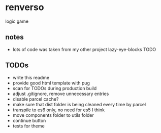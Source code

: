 # renverso
logic game

## notes
* lots of code was taken from my other project lazy-eye-blocks TODO

## TODOs
* write this readme
* provide good html template with pug
* scan for TODOs during production build
* adjust .gitignore, remove unnecessary entries
* disable parcel cache?
* make sure that dist folder is being cleaned every time by parcel
* transpile to es6 only, no need for es5 I think
* move components folder to utils folder
* continue button
* tests for theme
